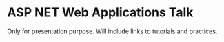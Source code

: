 # ASP NET Web Applications Talk  
Only for presentation purpose. Will include links to tutorials and practices.
